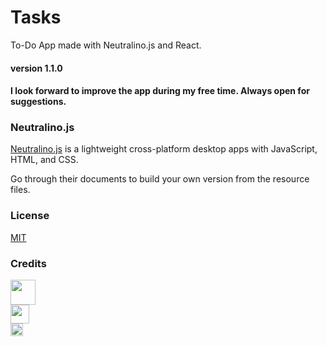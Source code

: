 # Tasks

To-Do App made with Neutralino.js and React.
#### version 1.1.0
#### I look forward to improve the app during my free time. Always open for suggestions.

### Neutralino.js

[Neutralino.js](https://neutralino.js.org/) is a lightweight cross-platform desktop apps with JavaScript, HTML, and CSS.

Go through their documents to build your own version from the resource files.

### License

[MIT](LICENSE)

### Credits

<a href="https://neutralino.js.org/"><img src="https://neutralino.js.org/img/logo.png" height="40"></a><br>
<a href="https://reactjs.org"><img src="https://logos-download.com/wp-content/uploads/2016/09/React_logo_wordmark.png" height="30"></a><br>
<a href="https://flaticon.com"><img src="https://media.flaticon.com/dist/min/img/logo/flaticon_negative.svg" height="20"></a>
